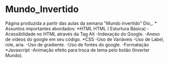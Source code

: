 # Mundo_Invertido

<p> Página produzida a partir das aulas da semana "Mundo invertido" Dio_. 
  * Assuntos importantes abordados: 
  *HTML
  HTML ( Esturtura Básica) 
  - Acessibilidade no HTML através da Tag Alt
  -Indexação do Google.
  -Anexo de vídeos do google em seu código.
  *CSS
  -Uso de Variáveis
  -Uso de Label, role, aria.
  -Uso de gradiente.
  -Uso de fontes do google. 
  -Formatação
  *Javascript
  -Animação efeito para troca de tema pelo botão (Inverter Mundo). 
  
  
 
  
  
